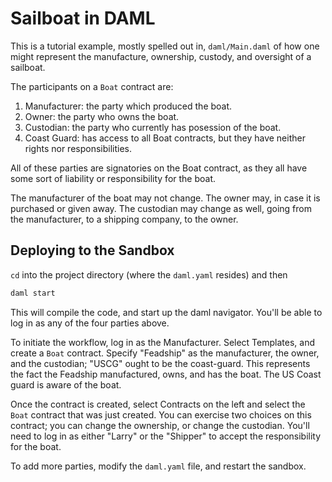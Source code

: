# Sailboat in DAML

This is a tutorial example, mostly spelled out in, `daml/Main.daml` of how one might represent the manufacture, ownership, custody, and oversight of a sailboat. 

The participants on a `Boat` contract are:
1. Manufacturer: the party which produced the boat.
2. Owner: the party who owns the boat.
3. Custodian: the party who currently has posession of the boat.
4. Coast Guard: has access to all Boat contracts, but they have neither rights nor responsibilities.

All of these parties are signatories on the Boat contract, as they all have some sort of liability or responsibility for the boat. 

The manufacturer of the boat may not change. The owner may, in case it is purchased or given away. The custodian may change as well, going from the manufacturer, to a shipping company, to the owner. 

## Deploying to the Sandbox

`cd` into the project directory (where the `daml.yaml` resides) and then 
```bash
daml start
```
This will compile the code, and start up the daml navigator. You'll be able to log in as any of the four parties above. 

To initiate the workflow, log in as the Manufacturer. Select Templates, and create a `Boat` contract. Specify "Feadship" as the manufacturer, the owner, and the custodian; "USCG" ought to be the coast-guard. This represents the fact the Feadship manufactured, owns, and has the boat. The US Coast guard is aware of the boat.

Once the contract is created, select Contracts on the left and select the `Boat` contract that was just created. You can exercise two choices on this contract; you can change the ownership, or change the custodian. You'll need to log in as either "Larry" or the "Shipper" to accept the responsibility for the boat.

To add more parties, modify the `daml.yaml` file, and restart the sandbox.
